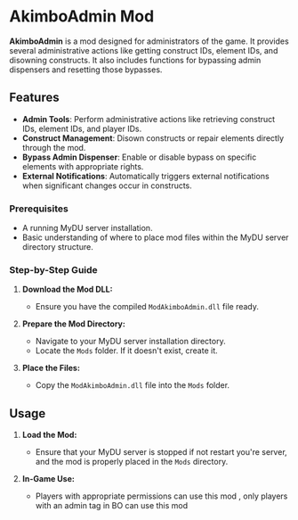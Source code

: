 
# AkimboAdmin Mod

**AkimboAdmin** is a mod designed for administrators of the game. It provides several administrative actions like getting construct IDs, element IDs, and disowning constructs. It also includes functions for bypassing admin dispensers and resetting those bypasses.

## Features

- **Admin Tools**: Perform administrative actions like retrieving construct IDs, element IDs, and player IDs.
- **Construct Management**: Disown constructs or repair elements directly through the mod.
- **Bypass Admin Dispenser**: Enable or disable bypass on specific elements with appropriate rights.
- **External Notifications**: Automatically triggers external notifications when significant changes occur in constructs.

### Prerequisites

- A running MyDU server installation.
- Basic understanding of where to place mod files within the MyDU server directory structure.

### Step-by-Step Guide

1. **Download the Mod DLL:**
   - Ensure you have the compiled `ModAkimboAdmin.dll` file ready.

2. **Prepare the Mod Directory:**
   - Navigate to your MyDU server installation directory.
   - Locate the `Mods` folder. If it doesn't exist, create it.

3. **Place the Files:**
   - Copy the `ModAkimboAdmin.dll` file into the `Mods` folder.

## Usage

1. **Load the Mod:**
   - Ensure that your MyDU server is stopped if not restart you're server, and the mod is properly placed in the `Mods` directory.
   
2. **In-Game Use:**
   - Players with appropriate permissions can use this mod , only players with an admin tag in BO can use this mod
